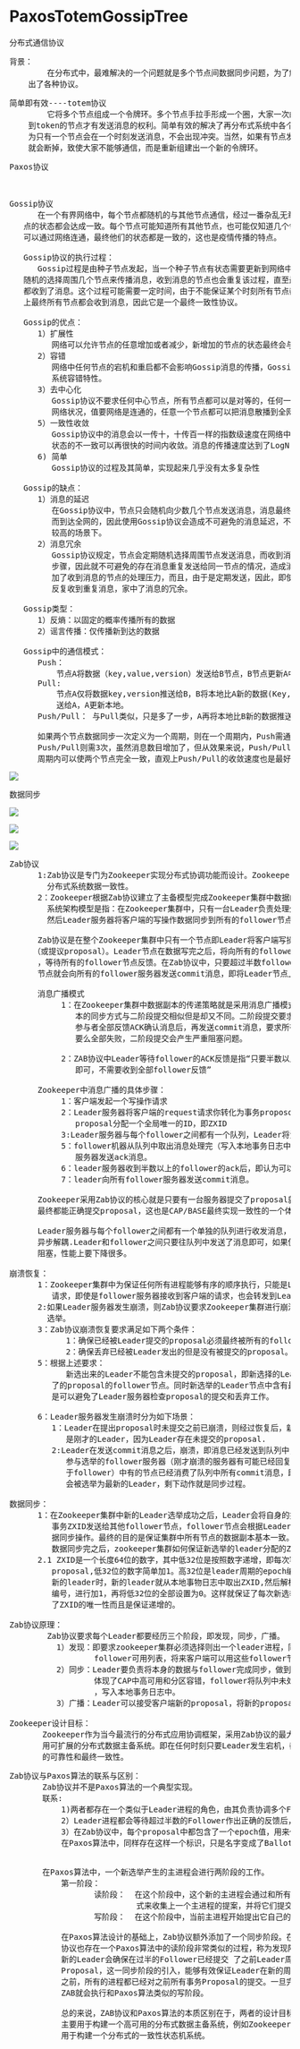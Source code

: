 # PaxosTotemGossipTree
分布式通信协议

<pre>
背景：
        在分布式中，最难解决的一个问题就是多个节点间数据同步问题，为了解决这样的问题。涌现
    出了各种协议。
</pre>

<pre>
简单即有效----totem协议
        它将多个节点组成一个令牌环。多个节点手拉手形成一个圈，大家一次的传递token,只有获取
    到token的节点才有发送消息的权利。简单有效的解决了再分布式系统中各个节点的同步问题，因
    为只有一个节点会在一个时刻发送消息，不会出现冲突。当然，如果有节点发生意外时，令牌环
    就会断掉，致使大家不能够通信，而是重新组建出一个新的令牌环。
</pre>

<pre>
Paxos协议

      
</pre>

<pre>
Gossip协议
      在一个有界网络中，每个节点都随机的与其他节点通信，经过一番杂乱无章的通信，最终所有节
   点的状态都会达成一致。每个节点可能知道所有其他节点，也可能仅知道几个邻居节点，只要这些节
   可以通过网络连通，最终他们的状态都是一致的，这也是疫情传播的特点。

   Gossip协议的执行过程：
      Gossip过程是由种子节点发起，当一个种子节点有状态需要更新到网络中的其他节点时，它会
   随机的选择周围几个节点来传播消息，收到消息的节点也会重复该过程，直至最终网络中所有节点
   都收到了消息。这个过程可能需要一定时间，由于不能保证某个时刻所有节点都收到消息，但是理论
   上最终所有节点都会收到消息，因此它是一个最终一致性协议。

   Gossip的优点：
      1）扩展性
         网络可以允许节点的任意增加或者减少，新增加的节点的状态最终会与其他节点一致。
      2）容错
         网络中任何节点的宕机和重启都不会影响Gossip消息的传播，Gossip协议具有天然分布式
         系统容错特性。
      3）去中心化
         Gossip协议不要求任何中心节点，所有节点都可以是对等的，任何一个节点无需知道真个
         网络状况，值要网络是连通的，任意一个节点都可以把消息散播到全网。
      5）一致性收敛
         Gossip协议中的消息会以一传十，十传百一样的指数级速度在网络中快速传播，因此系统的
         状态的不一致可以再很快的时间内收敛。消息的传播速度达到了LogN
      6) 简单
         Gossip协议的过程及其简单，实现起来几乎没有太多复杂性

   Gossip的缺点：
      1）消息的延迟
         在Gossip协议中，节点只会随机向少数几个节点发送消息，消息最终是通过多个轮次的散播
         而到达全网的，因此使用Gossip协议会造成不可避免的消息延迟，不适合用在对实时性要求
         较高的场景下。
      2）消息冗余
         Gossip协议规定，节点会定期随机选择周围节点发送消息，而收到消息的节点也会重复该
         步骤，因此就不可避免的存在消息重复发送给同一节点的情况，造成消息的冗余，同时也增
         加了收到消息的节点的处理压力，而且，由于是定期发送，因此，即使收到了消息的节点还会
         反复收到重复消息，家中了消息的冗余。
      
   Gossip类型：
      1）反熵：以固定的概率传播所有的数据
      2）谣言传播：仅传播新到达的数据

   Gossip中的通信模式：
      Push：
          节点A将数据（key,value,version）发送给B节点，B节点更新A中比自己新的数据。
      Pull:
          节点A仅将数据key,version推送给B，B将本地比A新的数据(Key, value, version)推
          送给A，A更新本地。
      Push/Pull： 与Pull类似，只是多了一步，A再将本地比B新的数据推送给B，B更新本地。

      如果两个节点数据同步一次定义为一个周期，则在一个周期内，Push需通信1次，Pull需2次，
      Push/Pull则需3次，虽然消息数目增加了，但从效果来说，Push/Pull最好，理论上一个
      周期内可以使两个节点完全一致，直观上Push/Pull的收敛速度也是最好的。
</pre>

![](https://i.imgur.com/VNg3X1N.png)

数据同步

![](https://i.imgur.com/4bXX2hq.png)


![](https://i.imgur.com/EtzK6ql.png)

![](https://i.imgur.com/N6gDT37.png)

<pre>
Zab协议
      1:Zab协议是专门为Zookeeper实现分布式协调功能而设计。Zookeeper主要是根据Zab协议实现
        分布式系统数据一致性。
      2：Zookeeper根据Zab协议建立了主备模型完成Zookeeper集群中数据的同步。这里所说的主备
        系统架构模型是指：在Zookeeper集群中，只有一台Leader负责处理外部客户端的事务请求，
        然后Leader服务器将客户端的写操作数据同步到所有的follower节点中。

      Zab协议是在整个Zookeeper集群中只有一个节点即Leader将客户端写操作转化为事务
     （或提议proposal）。Leader节点在数据写完之后，将向所有的follower节点发送数据广播请求
      ，等待所有的follower节点反馈。在Zab协议中，只要超过半数follower节点反馈OK，Leader
      节点就会向所有的follower服务器发送commit消息，即将Leader节点上的数据同步到follower节点之上。

      消息广播模式
           1：在Zookeeper集群中数据副本的传递策略就是采用消息广播模式。Zookeeper中数据副
              本的同步方式与二阶段提交相似但是却又不同。二阶段提交要求协调者必须等待所有的
              参与者全部反馈ACK确认消息后，再发送commit消息，要求所有的参与者要么全部成功
              要么全部失败，二阶段提交会产生严重阻塞问题。

           2：ZAB协议中Leader等待follower的ACK反馈是指“只要半数以上的follower成功反馈
              即可，不需要收到全部follower反馈”

      Zookeeper中消息广播的具体步骤：
           1：客户端发起一个写操作请求
           2：Leader服务器将客户端的request请求你转化为事务proposql提案，同时为每个
              proposal分配一个全局唯一的ID，即ZXID
           3:Leader服务器与每个follower之间都有一个队列，Leader将消息发送到该队列。
           5：follower机器从队列中取出消息处理完（写入本地事务日志中）完毕后，向leader
              服务器发送ack消息。
           6：leader服务器收到半数以上的follower的ack后，即认为可以发送commit消息
           7：leader向所有follower服务器发送commit消息。

      Zookeeper采用Zab协议的核心就是只要有一台服务器提交了proposal就要确保所有的服务器
      最终都能正确提交proposal，这也是CAP/BASE最终实现一致性的一个体现。

      Leader服务器与每个follower之间都有一个单独的队列进行收发消息，使用队列消息可以做到
      异步解耦.Leader和follower之间只要往队列中发送了消息即可，如果使用同步的方式容易引起
      阻塞，性能上要下降很多。

崩溃恢复：
      1：Zookeeper集群中为保证任何所有进程能够有序的顺序执行，只能是Leader服务器接收写
         请求，即使是follower服务器接收到客户端的请求，也会转发到Leader服务器进行处理。
      2:如果Leader服务器发生崩溃，则Zab协议要求Zookeeper集群进行崩溃恢复和Leader服务器
        选举。
      3：Zab协议崩溃恢复要求满足如下两个条件：
            1：确保已经被Leader提交的proposal必须最终被所有的follower服务器提交。
            2：确保丢弃已经被Leader发出的但是没有被提交的proposal。
      5：根据上述要求：
            新选出来的Leader不能包含未提交的proposal，即新选择的Leader必须都是已经提交
         了的proposal的follower节点。同时新选举的Leader节点中含有最高的ZXID,这样的好处
         是可以避免了Leader服务器检查proposal的提交和丢弃工作。

      6：Leader服务器发生崩溃时分为如下场景：
         1：Leader在提出proposal时未提交之前已崩溃，则经过恢复后，新选举的Leader一定不能
            是刚才的Leader，因为Leader存在未提交的proposal.
         2:Leader在发送commit消息之后，崩溃，即消息已经发送到队列中，经过崩溃恢复之后，
            参与选举的follower服务器（刚才崩溃的服务器有可能已经回复执行，也属
            于follower）中有的节点已经消费了队列中所有commit消息，即该follower节点将
            会被选举为最新的Leader，剩下动作就是同步过程。

数据同步：
      1：在Zookeeper集群中新的Leader选举成功之后，Leader会将自身的提交的最大proposal的
         事务ZXID发送给其他follower节点，follower节点会根据Leader的消息进行回退或者数
         据同步操作。最终的目的是保证集群中所有节点的数据副本基本一致。
         数据同步完之后，zookeeper集群如何保证新选举的leader分配的ZXID是全局唯一呢？这个就要从ZXID的设计谈起。 
      2.1 ZXID是一个长度64位的数字，其中低32位是按照数字递增，即每次客户端发起一个
         proposal,低32位的数字简单加1。高32位是leader周期的epoch编号，，每当选举出一个
         新的leader时，新的leader就从本地事物日志中取出ZXID,然后解析出高32位的epoch
         编号，进行加1，再将低32位的全部设置为0。这样就保证了每次新选举的leader后，保证
         了ZXID的唯一性而且是保证递增的。

Zab协议原理：
        Zab协议要求每个Leader都要经历三个阶段，即发现，同步，广播。
          1）发现：即要求zookeeper集群必须选择则出一个leader进程，同时leader会维护一个
                  follower可用列表，将来客户端可以用这些follower节点进行通行。
          2）同步：Leader要负责将本身的数据与follower完成同步，做到多副本存储，这样也是
                  体现了CAP中高可用和分区容错，follower将队列中未处理完的请求消费完成后
                  ，写入本地事务日志中。
          3）广播：Leader可以接受客户端新的proposal，将新的proposal请求广播给follower.

Zookeeper设计目标：
       Zookeeper作为当今最流行的分布式应用协调框架，采用Zab协议的最大目标就是建立一个高可
       用可扩展的分布式数据主备系统。即在任何时刻只要Leader发生宕机，都能保证分布式系统数据
       的可靠性和最终一致性。
</pre>

<pre>
Zab协议与Paxos算法的联系与区别：
       Zab协议并不是Paxos算法的一个典型实现。
       联系:
           1)两者都存在一个类似于Leader进程的角色，由其负责协调多个Follower进程的运行。
           2）Leader进程都会等待超过半数的Follower作出正确的反馈后，才会将一个提案进行提交。
           3）在Zab协议中，每个proposal中都包含了一个epoch值，用来代替当前Leader周期，
           在Paxos算法中，同样存在这样一个标识，只是名字变成了Ballot。


       在Paxos算法中，一个新选举产生的主进程会进行两阶段的工作。
           第一阶段：
                  读阶段：  在这个阶段中，这个新的主进程会通过和所有其他进程进行通信的方
                           式来收集上一个主进程的提案，并将它们提交。
                  写阶段：  在这个阶段中，当前主进程开始提出它自己的提案。

           在Paxos算法设计的基础上，Zab协议额外添加了一个同步阶段。在同步阶段之前，Zab
           协议也存在一个Paxos算法中的读阶段非常类似的过程，称为发现阶段。在同步阶段中，
           新的Leader会确保在过半的Follower已经提交 了之前Leader周期中的所有事务
           Proposal，这一同步阶段的引入，能够有效保证Leader在新的周期中提出事务Proposal
           之前，所有的进程都已经对之前所有事务Proposal的提交。一旦完成同步阶段，那么
           ZAB就会执行和Paxos算法类似的写阶段。

           总的来说，ZAB协议和Paxos算法的本质区别在于，两者的设计目标不太一样，ZAB协议
           主要用于构建一个高可用的分布式数据主备系统，例如Zookeeper，而Paxos算法则是
           用于构建一个分布式的一致性状态机系统。
</pre>
